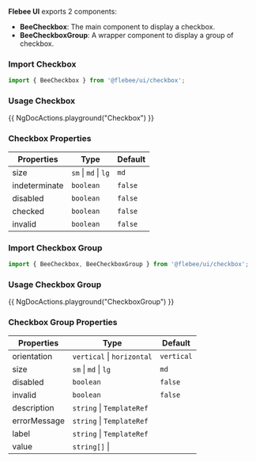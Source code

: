 **Flebee UI** exports 2 components:

- **BeeCheckbox**: The main component to display a checkbox.
- **BeeCheckboxGroup**: A wrapper component to display a group of checkbox.

### Import Checkbox

```ts
import { BeeCheckbox } from '@flebee/ui/checkbox';
```

### Usage Checkbox

{{ NgDocActions.playground("Checkbox") }}

### Checkbox Properties

| Properties    | Type                 | Default |
| ------------- | -------------------- | ------- |
| size          | `sm` \| `md` \| `lg` | `md`    |
| indeterminate | `boolean`            | `false` |
| disabled      | `boolean`            | `false` |
| checked       | `boolean`            | `false` |
| invalid       | `boolean`            | `false` |

### Import Checkbox Group

```ts
import { BeeCheckbox, BeeCheckboxGroup } from '@flebee/ui/checkbox';
```

### Usage Checkbox Group

{{ NgDocActions.playground("CheckboxGroup") }}

### Checkbox Group Properties

| Properties   | Type                       | Default    |
| ------------ | -------------------------- | ---------- |
| orientation  | `vertical` \| `horizontal` | `vertical` |
| size         | `sm` \| `md` \| `lg`       | `md`       |
| disabled     | `boolean`                  | `false`    |
| invalid      | `boolean`                  | `false`    |
| description  | `string` \| `TemplateRef`  |            |
| errorMessage | `string` \| `TemplateRef`  |            |
| label        | `string` \| `TemplateRef`  |            |
| value        | `string[]` \|              |            |
